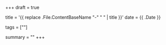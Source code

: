 +++
draft = true

title = '{{ replace .File.ContentBaseName "-" " " | title }}'
date = {{ .Date }}

tags = [""]

summary = ""
+++